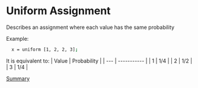 # Uniform Assignment

Describes an assignment where each value has the same probability

Example:
```sh
  x = uniform [1, 2, 2, 3];
```

It is equivalent to:
| Value | Probability |
| --- | ----------- |
| 1 | 1/4 |
| 2 | 1/2 |
| 3 | 1/4 |

[Summary](https://github.com/gleisonsdm/Kuifje-Documentation)

